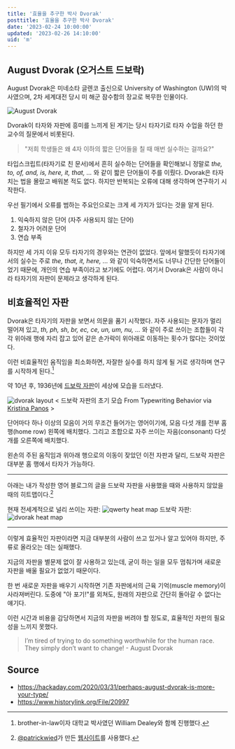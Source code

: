 ```yaml
---
title: '효율을 추구한 박사 Dvorak'
posttitle: '효율을 추구한 박사 Dvorak'
date: '2023-02-24 10:00:00'
updated: '2023-02-26 14:10:00'
uid: 'm'
---
```


## August Dvorak (오거스트 드보락)

August Dvorak은 미네소타 글렌코 출신으로 University of Washington (UW)의 박사였으며, 2차 세계대전 당시 미 해군 잠수함의 장교로 복무한 인물이다.

![August Dvorak](/images/a1/august-dvorak.webp)

Dvorak이 타자와 자판에 흥미를 느끼게 된 계기는 당시 타자기로 타자 수업을 하던 한 교수의 질문에서 비롯된다.

> "저희 학생들은 왜 4자 이하의 짧은 단어들을 칠 때 매번 실수하는 걸까요?"

타입스크립트(타자기로 친 문서)에서 흔히 실수하는 단어들을 확인해보니 정말로 _the, to, of, and, is, here, it, that, ..._ 와 같이 짧은 단어들이 주를 이뤘다. Dvorak은 타자 치는 법을 몰랐고 배워본 적도 없다. 하지만 반복되는 오류에 대해 생각하며 연구하기 시작한다.

우선 필기에서 오류를 범하는 주요인으로는 크게 세 가지가 있다는 것을 알게 된다.

1. 익숙하지 않은 단어 (자주 사용되지 않는 단어)
2. 철자가 어려운 단어
3. 연습 부족

하지만 세 가지 이유 모두 타자기의 경우와는 연관이 없었다. 앞에서 말했듯이 타자기에서의 실수는 주로 _the, that, it, here, ..._ 와 같이 익숙하면서도 너무나 간단한 단어들이었기 때문에, 개인의 연습 부족이라고 보기에도 어렵다. 여기서 Dvorak은 사람이 아니라 타자기의 자판이 문제라고 생각하게 된다.

## 비효율적인 자판

Dvorak은 타자기의 자판을 보면서 의문을 품기 시작했다. 자주 사용되는 문자가 멀리 떨어져 있고, _th, ph, sh, br, ec, ce, un, um, nu, ..._ 와 같이 주로 쓰이는 조합들이 각각 위아래 행에 자리 잡고 있어 같은 손가락이 위아래로 이동하는 횟수가 많다는 것이었다.

이런 비효율적인 움직임을 최소화하면, 자잘한 실수를 하지 않게 될 거로 생각하며 연구를 시작하게 된다.[^a]

약 10년 후, 1936년에 [드보락 자판](https://image-ppubs.uspto.gov/dirsearch-public/print/downloadPdf/2040248)이 세상에 모습을 드러냈다.

![dvorak layout](/images/a1/dvorak-layout.webp)
< 드보락 자판의 초기 모습 From Typewriting Behavior via [Kristina Panos](https://hackaday.com/author/cornbreadninja/) >

단어마다 하나 이상의 모음이 거의 무조건 들어가는 영어이기에, 모음 다섯 개를 전부 홈 행(home row) 왼쪽에 배치했다. 그리고 조합으로 자주 쓰이는 자음(consonant) 다섯 개를 오른쪽에 배치했다.

왼손의 주된 움직임과 위아래 행으로의 이동이 잦았던 이전 자판과 달리, 드보락 자판은 대부분 홈 행에서 타자가 가능하다.

---

아래는 내가 작성한 영어 블로그의 글을 드보락 자판을 사용했을 때와 사용하지 않았을때의 히트맵이다.[^b]

현재 전세계적으로 널리 쓰이는 자판:
![qwerty heat map](/images/a1/qwerty-heatmap.webp)
드보락 자판:
![dvorak heat map](/images/a1/dvorak-heatmap.webp)

---

이렇게 효율적인 자판이라면 지금 대부분의 사람이 쓰고 있거나 알고 있어야 하지만, 주류로 올라오는 데는 실패했다.

지금의 자판을 별문제 없이 잘 사용하고 있는데, 굳이 하는 일을 모두 멈춰가며 새로운 자판을 배울 필요가 없었기 때문이다.

한 번 새로운 자판을 배우기 시작하면 기존 자판에서의 근육 기억(muscle memory)이 사라져버린다. 도중에 "아 포기!"를 외쳐도, 원래의 자판으로 간단히 돌아갈 수 없다는 얘기다.

이런 시간과 비용을 감당하면서 지금의 자판을 버려야 할 정도로, 효율적인 자판의 필요성을 느끼지 못했다.

> I’m tired of trying to do something worthwhile for the human race. They simply don’t want to change! - August Dvorak

## Source

- <https://hackaday.com/2020/03/31/perhaps-august-dvorak-is-more-your-type/>
- <https://www.historylink.org/File/20997>

[^a]: brother-in-law이자 대학교 박사였던 William Dealey와 함께 진행했다.
[^b]: [@patrickwied](https://twitter.com/patrickwied)가 만든 [웹사이트](https://www.patrick-wied.at/projects/heatmap-keyboard/)를 사용했다.
